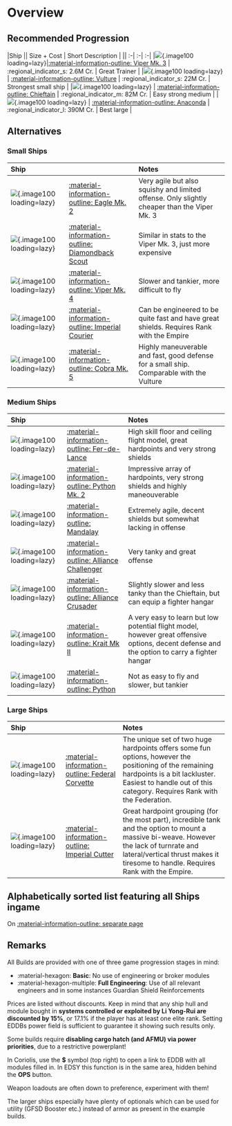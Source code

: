 # Overview
## Recommended Progression
|Ship || Size + Cost | Short Description |
|| :-| :-| :-|
|![](../assets/icons/viper-mk-iii.svg){.image100 loading=lazy}|[:material-information-outline: Viper Mk. 3](./viper3.md) | :regional_indicator_s: 2.6M Cr. | Great Trainer |
|![](../assets/icons/vulture.svg){.image100 loading=lazy} | [:material-information-outline: Vulture](./vulture.md) | :regional_indicator_s: 22M Cr. | Strongest small ship |
|![](../assets/icons/alliance-chieftain.svg){.image100 loading=lazy} | [:material-information-outline: Chieftain](./chieftain.md) | :regional_indicator_m: 82M Cr. | Easy strong medium |
|![](../assets/icons/anaconda.svg){.image100 loading=lazy} | [:material-information-outline: Anaconda](./anaconda.md) | :regional_indicator_l: 390M Cr. | Best large |

## Alternatives

### Small Ships

|Ship||Notes|
|:-|:-|:-|
|![](../assets/icons/eagle-mk-ii.svg){.image100 loading=lazy}|[:material-information-outline: Eagle Mk. 2](./eagle2.md) | Very agile but also squishy and limited offense. Only slightly cheaper than the Viper Mk. 3 |
|![](../assets/icons/diamondback-scout.svg){.image100 loading=lazy}|[:material-information-outline: Diamondback Scout](./diamondbackscout.md) | Similar in stats to the Viper Mk. 3, just more expensive |
|![](../assets/icons/viper-mk-iv.svg){.image100 loading=lazy}|[:material-information-outline: Viper Mk. 4](./viper4.md) | Slower and tankier, more difficult to fly |
|![](../assets/icons/imperial-courier.svg){.image100 loading=lazy}|[:material-information-outline: Imperial Courier](./courier.md) | Can be engineered to be quite fast and have great shields. Requires Rank with the Empire |
|![](../assets/icons/d.svg){.image100 loading=lazy}|[:material-information-outline: Cobra Mk. 5](./cobra5.md) | Highly maneuverable and fast, good defense for a small ship. Comparable with the Vulture |

### Medium Ships

|Ship||Notes|
|:-|:-|:-|
|![](../assets/icons/fer-de-lance.svg){.image100 loading=lazy}|[:material-information-outline: Fer-de-Lance](./ferdelance.md)|High skill floor and ceiling flight model, great hardpoints and very strong shields|
|![](../assets/icons/d.svg){.image100 loading=lazy}|[:material-information-outline: Python Mk. 2](./python2.md)|Impressive array of hardpoints, very strong shields and highly maneouverable|
|![](../assets/icons/d.svg){.image100 loading=lazy}|[:material-information-outline: Mandalay](./python2.md)|Extremely agile, decent shields but somewhat lacking in offense|
|![](../assets/icons/alliance-challenger.svg){.image100 loading=lazy}|[:material-information-outline: Alliance Challenger](./challenger.md) |Very tanky and great offense|
|![](../assets/icons/alliance-crusader.svg){.image100 loading=lazy}|[:material-information-outline: Alliance Crusader](./crusader.md) |Slightly slower and less tanky than the Chieftain, but can equip a fighter hangar|
|![](../assets/icons/krait-mk-ii.svg){.image100 loading=lazy}|[:material-information-outline:  Krait Mk II](./krait2.md)|A very easy to learn but low potential flight model, however great offensive options, decent defense and the option to carry a fighter hangar|
|![](../assets/icons/python.svg){.image100 loading=lazy}|[:material-information-outline: Python](./python.md)|Not as easy to fly and slower, but tankier|

<!-- |![](../assets/icons/mamba.svg){.image100 loading=lazy}|:wip: Mamba |Fast in a straight line, but less agile in other aspects. Very good shields, many big hardpoints with bad convergence.| -->
<!-- |![](../assets/icons/krait-phantom.svg){.image100 loading=lazy}|:wip: Krait Phantom|Fast lightweight ship (similar flight model to the Krait Mk. 2) with great offensive and decent defensive options.| -->

### Large Ships

|Ship||Notes|
|:-|:-|:-|
|![](../assets/icons/federal-corvette.svg){.image100 loading=lazy}|[:material-information-outline: Federal Corvette](./corvette.md)|The unique set of two huge hardpoints offers some fun options, however the positioning of the remaining hardpoints is a bit lackluster. Easiest to handle out of this category. Requires Rank with the Federation.|
|![](../assets/icons/imperial-cutter.svg){.image100 loading=lazy}|[:material-information-outline: Imperial Cutter](./cutter.md)|Great hardpoint grouping (for the most part), incredible tank and the option to mount a massive bi-weave. However the lack of turnrate and lateral/vertical thrust makes it tiresome to handle. Requires Rank with the Empire.|

## Alphabetically sorted list featuring all Ships ingame
On [:material-information-outline: separate page](./list.md)

## Remarks
All Builds are provided with one of three game progression stages in mind:

- :material-hexagon: **Basic**: No use of engineering or broker modules
- :material-hexagon-multiple: **Full Engineering**: Use of all relevant engineers and in some instances Guardian Shield Reinforcements

Prices are listed without discounts. Keep in mind that any ship hull and module bought in **systems controlled or exploited by Li Yong-Rui are discounted by 15%**, or 17.1% if the player has at least one elite rank. Setting EDDBs power field is sufficient to guarantee it showing such results only.

Some builds require **disabling cargo hatch (and AFMU) via power priorities**, due to a restrictive powerplant!

In Coriolis, use the **$** symbol (top right) to open a link to EDDB with all modules filled in. In EDSY this function is in the same area, hidden behind the **OPS** button.

Weapon loadouts are often down to preference, experiment with them!

The larger ships especially have plenty of optionals which can be used for utility (GFSD Booster etc.) instead of armor as present in the example builds.